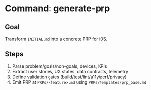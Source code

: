 # Command: generate-prp

## Goal
Transform `INITIAL.md` into a concrete PRP for iOS.

## Steps
1. Parse problem/goals/non-goals, devices, KPIs
2. Extract user stories, UX states, data contracts, telemetry
3. Define validation gates (build/test/lint/a11y/perf/privacy)
4. Emit PRP at `PRPs/<feature>.md` using `PRPs/templates/prp_base.md`